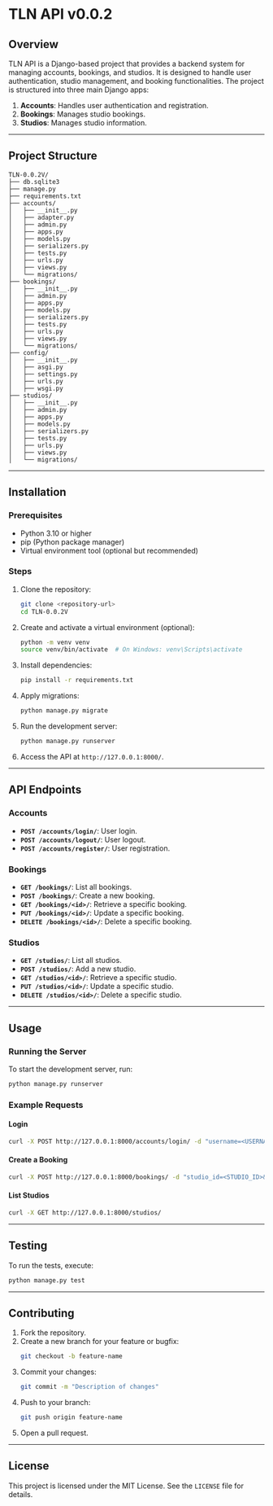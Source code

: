# TLN API v0.0.2

## Overview
TLN API is a Django-based project that provides a backend system for managing accounts, bookings, and studios. It is designed to handle user authentication, studio management, and booking functionalities. The project is structured into three main Django apps:

1. **Accounts**: Handles user authentication and registration.
2. **Bookings**: Manages studio bookings.
3. **Studios**: Manages studio information.

---

## Project Structure

```
TLN-0.0.2V/
├── db.sqlite3
├── manage.py
├── requirements.txt
├── accounts/
│   ├── __init__.py
│   ├── adapter.py
│   ├── admin.py
│   ├── apps.py
│   ├── models.py
│   ├── serializers.py
│   ├── tests.py
│   ├── urls.py
│   ├── views.py
│   └── migrations/
├── bookings/
│   ├── __init__.py
│   ├── admin.py
│   ├── apps.py
│   ├── models.py
│   ├── serializers.py
│   ├── tests.py
│   ├── urls.py
│   ├── views.py
│   └── migrations/
├── config/
│   ├── __init__.py
│   ├── asgi.py
│   ├── settings.py
│   ├── urls.py
│   ├── wsgi.py
├── studios/
│   ├── __init__.py
│   ├── admin.py
│   ├── apps.py
│   ├── models.py
│   ├── serializers.py
│   ├── tests.py
│   ├── urls.py
│   ├── views.py
│   └── migrations/
```

---

## Installation

### Prerequisites
- Python 3.10 or higher
- pip (Python package manager)
- Virtual environment tool (optional but recommended)

### Steps
1. Clone the repository:
   ```bash
   git clone <repository-url>
   cd TLN-0.0.2V
   ```

2. Create and activate a virtual environment (optional):
   ```bash
   python -m venv venv
   source venv/bin/activate  # On Windows: venv\Scripts\activate
   ```

3. Install dependencies:
   ```bash
   pip install -r requirements.txt
   ```

4. Apply migrations:
   ```bash
   python manage.py migrate
   ```

5. Run the development server:
   ```bash
   python manage.py runserver
   ```

6. Access the API at `http://127.0.0.1:8000/`.

---

## API Endpoints

### Accounts
- **`POST /accounts/login/`**: User login.
- **`POST /accounts/logout/`**: User logout.
- **`POST /accounts/register/`**: User registration.

### Bookings
- **`GET /bookings/`**: List all bookings.
- **`POST /bookings/`**: Create a new booking.
- **`GET /bookings/<id>/`**: Retrieve a specific booking.
- **`PUT /bookings/<id>/`**: Update a specific booking.
- **`DELETE /bookings/<id>/`**: Delete a specific booking.

### Studios
- **`GET /studios/`**: List all studios.
- **`POST /studios/`**: Add a new studio.
- **`GET /studios/<id>/`**: Retrieve a specific studio.
- **`PUT /studios/<id>/`**: Update a specific studio.
- **`DELETE /studios/<id>/`**: Delete a specific studio.

---

## Usage

### Running the Server
To start the development server, run:
```bash
python manage.py runserver
```

### Example Requests
#### Login
```bash
curl -X POST http://127.0.0.1:8000/accounts/login/ -d "username=<USERNAME>&password=<PASSWORD>"
```

#### Create a Booking
```bash
curl -X POST http://127.0.0.1:8000/bookings/ -d "studio_id=<STUDIO_ID>&date=<DATE>&time=<TIME>"
```

#### List Studios
```bash
curl -X GET http://127.0.0.1:8000/studios/
```

---

## Testing
To run the tests, execute:
```bash
python manage.py test
```

---

## Contributing
1. Fork the repository.
2. Create a new branch for your feature or bugfix:
   ```bash
   git checkout -b feature-name
   ```
3. Commit your changes:
   ```bash
   git commit -m "Description of changes"
   ```
4. Push to your branch:
   ```bash
   git push origin feature-name
   ```
5. Open a pull request.

---

## License
This project is licensed under the MIT License. See the `LICENSE` file for details.
